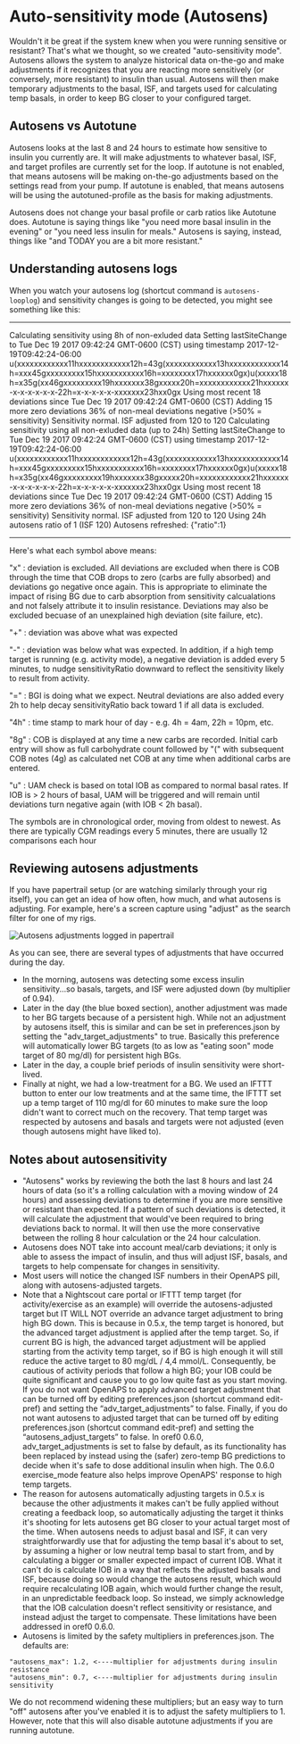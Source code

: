# Auto-sensitivity mode (Autosens)

Wouldn't it be great if the system knew when you were running sensitive or resistant? That's what we thought, so we created "auto-sensitivity mode". Autosens allows the system to analyze historical data on-the-go and make adjustments if it recognizes that you are reacting more sensitively (or conversely, more resistant) to insulin than usual. Autosens will then make temporary adjustments to the basal, ISF, and targets used for calculating temp basals, in order to keep BG closer to your configured target.

## Autosens vs Autotune

Autosens looks at the last 8 and 24 hours to estimate how sensitive to insulin you currently are. It will make adjustments to whatever basal, ISF, and target profiles are currently set for the loop. If autotune is not enabled, that means autosens will be making on-the-go adjustments based on the settings read from your pump.  If autotune is enabled, that means autosens will be using the autotuned-profile as the basis for making adjustments. 

Autosens does not change your basal profile or carb ratios like Autotune does. Autotune is saying things like "you need more basal insulin in the evening" or "you need less insulin for meals." Autosens is saying, instead, things like "and TODAY you are a bit more resistant." 

## Understanding autosens logs

When you watch your autosens log (shortcut command is `autosens-looplog`) and sensitivity changes is going to be detected, you might see something like this:
******************
Calculating sensitivity using 8h of non-exluded data
Setting lastSiteChange to Tue Dec 19 2017 09:42:24 GMT-0600 (CST) using timestamp 2017-12-19T09:42:24-06:00
u(xxxxxxxxxxxx11hxxxxxxxxxxxx12h=43g(xxxxxxxxxxxx13hxxxxxxxxxxxx14h=xxx45gxxxxxxxxx15hxxxxxxxxxxx16h=xxxxxxxx17hxxxxxx0gx)u(xxxxx18h=x35g(xx46gxxxxxxxxx19hxxxxxxx38gxxxxx20h=xxxxxxxxxxxx21hxxxxxx-x-x-x-x-x-x-22h=x-x-x-x-x-xxxxxxx23hxx0gx
Using most recent 18 deviations since Tue Dec 19 2017 09:42:24 GMT-0600 (CST)
Adding 15 more zero deviations
36% of non-meal deviations negative (>50% = sensitivity)
Sensitivity normal.
ISF adjusted from 120 to 120
Calculating sensitivity using all non-exluded data (up to 24h)
Setting lastSiteChange to Tue Dec 19 2017 09:42:24 GMT-0600 (CST) using timestamp 2017-12-19T09:42:24-06:00
u(xxxxxxxxxxxx11hxxxxxxxxxxxx12h=43g(xxxxxxxxxxxx13hxxxxxxxxxxxx14h=xxx45gxxxxxxxxx15hxxxxxxxxxxx16h=xxxxxxxx17hxxxxxx0gx)u(xxxxx18h=x35g(xx46gxxxxxxxxx19hxxxxxxx38gxxxxx20h=xxxxxxxxxxxx21hxxxxxx-x-x-x-x-x-x-22h=x-x-x-x-x-xxxxxxx23hxx0gx
Using most recent 18 deviations since Tue Dec 19 2017 09:42:24 GMT-0600 (CST)
Adding 15 more zero deviations
36% of non-meal deviations negative (>50% = sensitivity)
Sensitivity normal.
ISF adjusted from 120 to 120
Using 24h autosens ratio of 1 (ISF 120)
Autosens refreshed: {"ratio":1}
******************
Here's what each symbol above means:

 "x"  : deviation is excluded.  All deviations are excluded when there is COB through the time that COB drops to zero (carbs are fully absorbed) and deviations go negative once again.  This is appropriate to eliminate the impact of rising BG due to carb absorption from sensitivity calcualations and not falsely attribute it to insulin resistance.  Deviations may also be excluded becuase of an unexplained high deviation (site failure, etc).

 "+"  : deviation was above what was expected

 "-"  : deviation was below what was expected.   In addition, if a high temp target is running (e.g. activity mode), a negative deviation is added every 5 minutes, to nudge sensitivityRatio downward to reflect the sensitivity likely to result from activity.

 "="  : BGI is doing what we expect.  Neutral deviations are also added every 2h to help decay sensitivityRatio back toward 1 if all data is excluded. 
 
 "4h" : time stamp to mark hour of day - e.g. 4h = 4am, 22h = 10pm, etc.
 
 "8g" : COB is displayed at any time a new carbs are recorded. Initial carb entry will show as full carbohydrate count followed by "(" with subsequent COB notes (4g) as calculated net COB at any time when additional carbs are entered.
 
 "u"  : UAM check is based on total IOB as compared to normal basal rates. If IOB is > 2 hours of basal, UAM will be triggered and will remain until deviations turn negative again (with IOB < 2h basal).
 
The symbols are in chronological order, moving from oldest to newest.  As there are typically CGM readings every 5 minutes, there are usually 12 comparisons each hour

## Reviewing autosens adjustments

If you have papertrail setup (or are watching similarly through your rig itself), you can get an idea of how often, how much, and what autosens is adjusting.  For example, here's a screen capture using "adjust" as the search filter for one of my rigs.

![Autosens adjustments logged in papertrail](../Images/customize-iterate/autosens-adjust.png)

As you can see, there are several types of adjustments that have occurred during the day.  
* In the morning, autosens was detecting some excess insulin sensitivity...so basals, targets, and ISF were adjusted down (by multiplier of 0.94).  
* Later in the day (the blue boxed section), another adjustment was made to her BG targets because of a persistent high.  While not an adjustment by autosens itself, this is similar and can be set in preferences.json by setting the "adv_target_adjustments" to true.  Basically this preference will automatically lower BG targets (to as low as "eating soon" mode target of 80 mg/dl) for persistent high BGs.  
* Later in the day, a couple brief periods of insulin sensitivity were short-lived.
* Finally at night, we had a low-treatment for a BG.  We used an IFTTT button to enter our low treatments and at the same time, the IFTTT set up a temp target of 110 mg/dl for 60 minutes to make sure the loop didn't want to correct much on the recovery.  That temp target was respected by autosens and basals and targets were not adjusted (even though autosens might have liked to).  

## Notes about autosensitivity

* "Autosens" works by reviewing the both the last 8 hours and last 24 hours of data (so it's a rolling calculation with a moving window of 24 hours) and assessing deviations to determine if you are more sensitive or resistant than expected. If a pattern of such deviations is detected, it will calculate the adjustment that would've been required to bring deviations back to normal.  It will then use the more conservative between the rolling 8 hour calculation or the 24 hour calculation.
* Autosens does NOT take into account meal/carb deviations; it only is able to assess the impact of insulin, and thus will adjust ISF, basals, and targets to help compensate for changes in sensitivity. 
* Most users will notice the changed ISF numbers in their OpenAPS pill, along with autosens-adjusted targets.
* Note that a Nightscout care portal or IFTTT temp target (for activity/exercise as an example) will override the autosens-adjusted target but IT WILL NOT override an advance target adjustment to bring high BG down. This is because in 0.5.x, the temp target is honored, but the advanced target adjustment is applied after the temp target. So, if current BG is high, the advanced target adjustment will be applied starting from the activity temp target, so if BG is high enough it will still reduce the active target to 80 mg/dL / 4,4 mmol/L. Consequently, be cautious of activity periods that follow a high BG; your IOB could be quite significant and cause you to go low quite fast as you start moving. If you do not want OpenAPS to apply advanced target adjustment that can be turned off by editing preferences.json (shortcut command edit-pref) and setting the “adv_target_adjustments” to false. Finally, if you do not want autosens to adjusted target that can be turned off by editing preferences.json (shortcut command edit-pref) and setting the “autosens_adjust_targets” to false.  In oref0 0.6.0, adv_target_adjustments is set to false by default, as its functionality has been replaced by instead using the (safer) zero-temp BG predictions to decide when it's safe to dose additional insulin when high.  The 0.6.0 exercise_mode feature also helps improve OpenAPS' response to high temp targets.
* The reason for autosens automatically adjusting targets in 0.5.x is because the other adjustments it makes can't be fully applied without creating a feedback loop, so automatically adjusting the target it thinks it's shooting for lets autosens get BG closer to your actual target most of the time. When autosens needs to adjust basal and ISF, it can very straightforwardly use that for adjusting the temp basal it's about to set, by assuming a higher or low neutral temp basal to start from, and by calculating a bigger or smaller expected impact of current IOB.  What it can't do is calculate IOB in a way that reflects the adjusted basals and ISF, because doing so would change the autosens result, which would require recalculating IOB again, which would further change the result, in an unpredictable feedback loop. So instead, we simply acknowledge that the IOB calculation doesn't reflect sensitivity or resistance, and instead adjust the target to compensate. These limitations have been addressed in oref0 0.6.0.
* Autosens is limited by the safety multipliers in preferences.json. The defaults are:

```
"autosens_max": 1.2, <----multiplier for adjustments during insulin resistance
"autosens_min": 0.7, <----multiplier for adjustments during insulin sensitivity
```
We do not recommend widening these multipliers; but an easy way to turn "off" autosens after you've enabled it is to adjust the safety multipliers to 1. However, note that this will also disable autotune adjustments if you are running autotune. 
